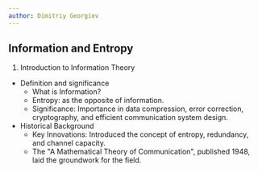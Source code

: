 ```yaml
---
author: Dimitriy Georgiev
--- 
```

## Information and Entropy

1. Introduction to Information Theory
* Definition and significance
  * What is Information?
  * Entropy: as the opposite of information.
  * Significance: Importance in data compression, error correction, cryptography, and efficient communication system design.
* Historical Background
  * Key Innovations: Introduced the concept of entropy, redundancy, and channel capacity.
  * The "A Mathematical Theory of Communication", published 1948, laid the groundwork for the field.